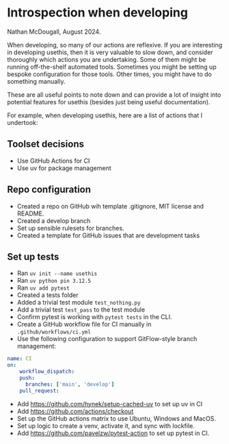 # Introspection when developing

Nathan McDougall, August 2024.

When developing, so many of our actions are reflexive. If you are interesting in
developing usethis, then it is very valuable to slow down, and consider thoroughly
which actions you are undertaking. Some of them might be running off-the-shelf automated
tools. Sometimes you might be setting up bespoke configuration for those tools.
Other times, you might have to do something manually.

These are all useful points to note down and can provide a lot of insight into potential
features for usethis (besides just being useful documentation).

For example, when developing usethis, here are a list of actions that I undertook:

## Toolset decisions

- Use GitHub Actions for CI
- Use uv for package management

## Repo configuration

- Created a repo on GitHub wih template .gitignore, MIT license and README.
- Created a develop branch
- Set up sensible rulesets for branches.
- Created a template for GitHub issues that are development tasks

## Set up tests

- Ran `uv init --name usethis`
- Ran `uv python pin 3.12.5`
- Ran `uv add pytest`
- Created a tests folder
- Added a trivial test module `test_nothing.py`
- Add a trivial test `test_pass` to the test module
- Confirm pytest is working with `pytest tests` in the CLI.
- Create a GitHub workflow file for CI manually in `.github/workflows/ci.yml`
- Use the following configuration to support GitFlow-style branch management:

```yml
name: CI
on:
    workflow_dispatch:
    push:
      branches: ['main', 'develop']
    pull_request:
```

- Add <https://github.com/hynek/setup-cached-uv> to set up uv in CI
- Add <https://github.com/actions/checkout>
- Set up the GitHub actions matrix to use Ubuntu, Windows and MacOS.
- Set up logic to create a venv, activate it, and sync with lockfile.
- Add <https://github.com/pavelzw/pytest-action> to set up pytest in CI.
